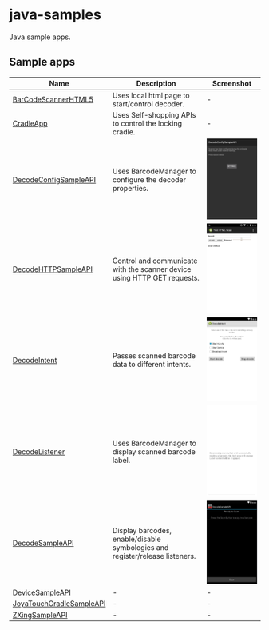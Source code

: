 # java-samples

Java sample apps.

## Sample apps

| Name | Description | Screenshot
|------|-------------|-----------
| [BarCodeScannerHTML5](BarCodeScannerHTML5/) | Uses local html page to start/control decoder. | - 
| [CradleApp](CradleApp/) | Uses Self-shopping APIs to control the locking cradle. | -
| [DecodeConfigSampleAPI](DecodeConfigSampleAPI/) | Uses BarcodeManager to configure the decoder properties. | ![DecodeConfigSampleAPI](screenshots/decode_config.png)
| [DecodeHTTPSampleAPI](DecodeHTTPSampleAPI/) | Control and communicate with the scanner device using HTTP GET requests. | ![DecodeHTTPSampleAPI](screenshots/decode_http.png)
| [DecodeIntent](DecodeIntent/) | Passes scanned barcode data to different intents. | ![DecodeIntent](screenshots/decode_intent.png)
| [DecodeListener](DecodeListener/) | Uses BarcodeManager to display scanned barcode label. | ![DecodeListener](screenshots/decode_listener2.png)
| [DecodeSampleAPI](DecodeSampleAPI/) | Display barcodes, enable/disable symbologies and register/release listeners. | ![DecodeSampleAPI](screenshots/decode_sample.png)
| [DeviceSampleAPI](DeviceSampleAPI/) | - | -
| [JoyaTouchCradleSampleAPI](JoyaTouchCradleSampleAPI/) | - | -
| [ZXingSampleAPI](ZXingSampleAPI/) | - | -